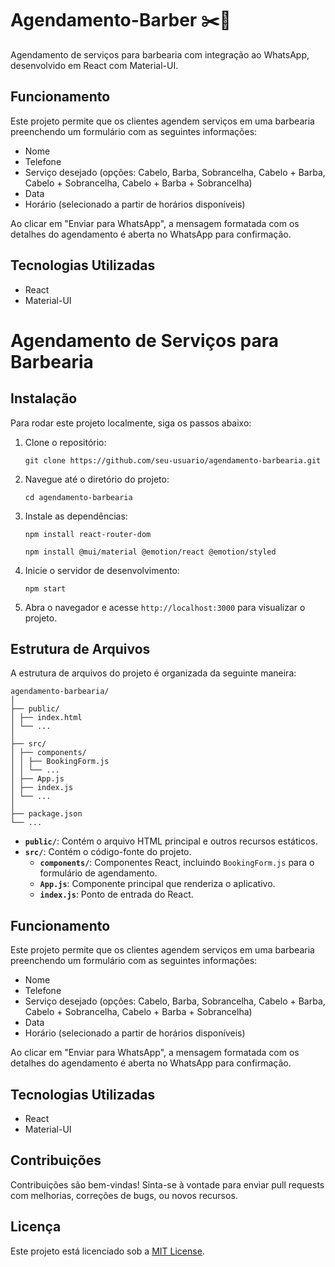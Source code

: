 # Agendamento-Barber ✂️💈
Agendamento de serviços para barbearia com integração ao WhatsApp, desenvolvido em React com Material-UI.

## Funcionamento

Este projeto permite que os clientes agendem serviços em uma barbearia preenchendo um formulário com as seguintes informações:
- Nome
- Telefone
- Serviço desejado (opções: Cabelo, Barba, Sobrancelha, Cabelo + Barba, Cabelo + Sobrancelha, Cabelo + Barba + Sobrancelha)
- Data
- Horário (selecionado a partir de horários disponíveis)

Ao clicar em "Enviar para WhatsApp", a mensagem formatada com os detalhes do agendamento é aberta no WhatsApp para confirmação.

## Tecnologias Utilizadas

- React
- Material-UI

# Agendamento de Serviços para Barbearia

## Instalação

Para rodar este projeto localmente, siga os passos abaixo:

1. Clone o repositório:
   ```
   git clone https://github.com/seu-usuario/agendamento-barbearia.git
   ```

2. Navegue até o diretório do projeto:
   ```
   cd agendamento-barbearia
   ```


3. Instale as dependências:

   ```
   npm install react-router-dom

   npm install @mui/material @emotion/react @emotion/styled

   ``` 

4. Inicie o servidor de desenvolvimento:
   ```
   npm start
   ```

5. Abra o navegador e acesse `http://localhost:3000` para visualizar o projeto.

## Estrutura de Arquivos

A estrutura de arquivos do projeto é organizada da seguinte maneira:

```
agendamento-barbearia/
│
├── public/
│ ├── index.html
│ └── ...
│
├── src/
│ ├── components/
│ │ ├── BookingForm.js
│ │ └── ...
│ ├── App.js
│ ├── index.js
│ └── ...
│
├── package.json
└── ...
```


- **`public/`**: Contém o arquivo HTML principal e outros recursos estáticos.
- **`src/`**: Contém o código-fonte do projeto.
  - **`components/`**: Componentes React, incluindo `BookingForm.js` para o formulário de agendamento.
  - **`App.js`**: Componente principal que renderiza o aplicativo.
  - **`index.js`**: Ponto de entrada do React.

## Funcionamento

Este projeto permite que os clientes agendem serviços em uma barbearia preenchendo um formulário com as seguintes informações:
- Nome
- Telefone
- Serviço desejado (opções: Cabelo, Barba, Sobrancelha, Cabelo + Barba, Cabelo + Sobrancelha, Cabelo + Barba + Sobrancelha)
- Data
- Horário (selecionado a partir de horários disponíveis)

Ao clicar em "Enviar para WhatsApp", a mensagem formatada com os detalhes do agendamento é aberta no WhatsApp para confirmação.

## Tecnologias Utilizadas

- React 
- Material-UI


## Contribuições

Contribuições são bem-vindas! Sinta-se à vontade para enviar pull requests com melhorias, correções de bugs, ou novos recursos.

## Licença

Este projeto está licenciado sob a [MIT License](https://opensource.org/licenses/MIT).
